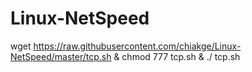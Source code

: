 # Linux-NetSpeed

wget https://raw.githubusercontent.com/chiakge/Linux-NetSpeed/master/tcp.sh & chmod 777 tcp.sh & ./ tcp.sh
